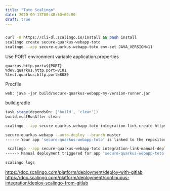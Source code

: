 ```yaml
---
title: "Tuto Scalingo"
date: 2020-09-13T00:48:50+02:00
draft: true
---
```


```bash

curl -O https://cli-dl.scalingo.io/install && bash install
scalingo create secure-quarkus-webapp-toto
scalingo --app secure-quarkus-webapp-toto env-set JAVA_VERSION=11


```

Use PORT environment variable
application.properties

```
quarkus.http.port=${PORT}
%dev.quarkus.http.port=8181
%test.quarkus.http.port=8080
```

Procfile

```
web: java -jar build/secure-quarkus-webapp-my-version-runner.jar
```

build.gradle

```groovy
task stage(dependsOn: ['build', 'clean'])
build.mustRunAfter clean

```


```bash
scalingo --app secure-quarkus-webapp-toto integration-link-create https://github.com/jcraftsman/

secure-quarkus-webapp --auto-deploy --branch master
-----> Your app 'secure-quarkus-webapp-toto' is linked to the repository https://github.com/jcraftsman/secure-quarkus-webapp.

 scalingo --app secure-quarkus-webapp-toto integration-link-manual-deploy master
-----> Manual deployment triggered for app 'secure-quarkus-webapp-toto' on branch 'master'.

scalingo logs
```


https://doc.scalingo.com/platform/deployment/deploy-with-gitlab
https://doc.scalingo.com/platform/deployment/continuous-integration/deploy-scalingo-from-gitlab